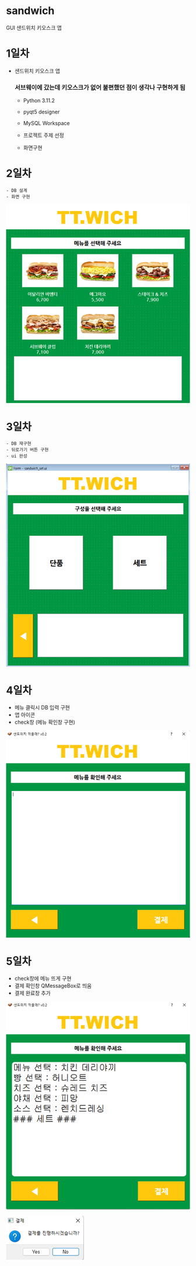 # sandwich
GUI 샌드위치 키오스크 앱


# 1일차 
- 샌드위치 키오스크 앱
    ### 서브웨이에 갔는데 키오스크가 없어 불편했던 점이 생각나 구현하게 됨
    - Python 3.11.2
    - pyqt5 designer
    - MySQL Workspace

    - 프로젝트 주제 선정
    - 화면구현


# 2일차
    - DB 설계
    - 화면 구현
    
![화면구현](https://raw.githubusercontent.com/annual-salary-investigation/sandwich/main/Git_Image/UI_menu.png)


# 3일차
    - DB 재구현
    - 뒤로가기 버튼 구현
    - ui 완성

![화면구현](https://raw.githubusercontent.com/annual-salary-investigation/sandwich/main/Git_Image/UI_set.png)


# 4일차
- 메뉴 클릭시 DB 입력 구현
- 앱 아이콘
- check창 (메뉴 확인창 구현)

![메뉴 확인창](https://raw.githubusercontent.com/annual-salary-investigation/sandwich/main/Git_Image/UI_check.png)


# 5일차 
- check창에 메뉴 뜨게 구현
- 결제 확인창 QMessageBox로 띄움
- 결제 완료창 추가

![메뉴 확인창](https://raw.githubusercontent.com/annual-salary-investigation/sandwich/main/Git_Image/UI_check_menu.png)

![결제 확인창](https://raw.githubusercontent.com/annual-salary-investigation/sandwich/main/Git_Image/UI_payment.png)


    

    
    
